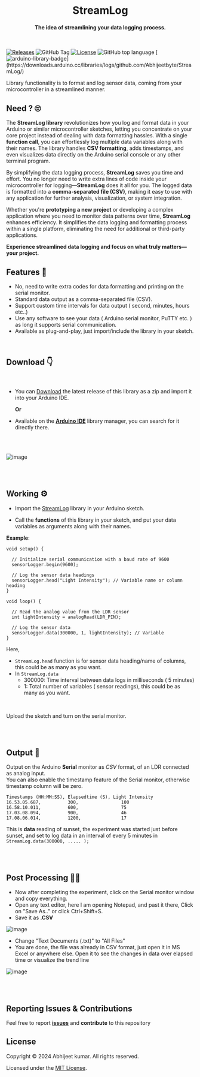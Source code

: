 
<p align="center">
    <h1 align="center">StreamLog</h1>
    <h4 align="center">
      The idea of streamlining your data logging process.
    </h4>
  <br>
</p>


<!-- Badge section -->

[![Releases](https://img.shields.io/badge/Github-Releases-blue)](https://github.com/Abhijeetbyte/StreamLog/releases)
![GitHub Tag](https://img.shields.io/github/v/tag/abhijeetbyte/StreamLog)
[![License](https://img.shields.io/github/license/abhijeetbyte/StreamLog)](LICENSE)
![GitHub top language](https://img.shields.io/github/languages/top/abhijeetbyte/streamlog)
[![arduino-library-badge](https://www.ardu-badge.com/badge/StreamLog.svg?)](https://downloads.arduino.cc/libraries/logs/github.com/Abhijeetbyte/StreamLog/)

<!--https://github.com/arduino/library-registry-->





Library functionality is to format and log sensor data, coming from your microcontroller in a streamlined manner. 

## Need ? 🙄

The **StreamLog library** revolutionizes how you log and format data in your Arduino or similar microcontroller sketches, letting you concentrate on your core project instead of dealing with data formatting hassles. With a single **function call**, you can effortlessly log multiple data variables along with their names. The library handles **CSV formatting**, adds timestamps, and even visualizes data directly on the Arduino serial console or any other terminal program.

By simplifying the data logging process, **StreamLog** saves you time and effort. You no longer need to write extra lines of code inside your microcontroller for logging—**StreamLog** does it all for you. The logged data is formatted into a **comma-separated file (CSV)**, making it easy to use with any application for further analysis, visualization, or system integration.

Whether you're **prototyping a new project** or developing a complex application where you need to monitor data patterns over time, **StreamLog** enhances efficiency. It simplifies the data logging and formatting process within a single platform, eliminating the need for additional or third-party applications.

**Experience streamlined data logging and focus on what truly matters—your project.**


## Features 🌟
* No, need to write extra codes for data formatting and printing on the serial monitor.
* Standard data output as a comma-separated file (CSV). 
* Support custom time intervals for data output ( second, minutes, hours etc..)
* Use any software to see your data ( Arduino serial monitor, PuTTY etc. ) as long it supports serial communication.
* Available as plug-and-play, just import/include the library in your sketch. 
<br/>

## Download 👇
<br/>

* You can [Download](https://github.com/Abhijeetbyte/StreamLog/releases) the latest release of this library as a zip and import it into your Arduino IDE.
  <br/>
  
  **Or**
  
* Available on the [**Arduino IDE**]() library manager, you can search for it directly there.

  <br/>
  <br/>
![image](https://github.com/Abhijeetbyte/StreamLog/assets/80936610/84307640-85d6-4601-97fe-05dfeccc6718)


<br/>
<br/>

## Working ⚙️

* Import the [StreamLog](https://github.com/Abhijeetbyte/StreamLog.git) library in your Arduino sketch.
 
* Call the **functions** of this library in your sketch, and put your data variables as arguments along with their names.

**Example**:

```
void setup() {

  // Initialize serial communication with a baud rate of 9600
  sensorLogger.begin(9600); 

  // Log the sensor data headings
  sensorLogger.head("Light Intensity"); // Variable name or column heading
}

```

```
void loop() {

  // Read the analog value from the LDR sensor
  int lightIntensity = analogRead(LDR_PIN);

  // Log the sensor data
  sensorLogger.data(300000, 1, lightIntensity); // Variable
}

```
Here,
*  `StreamLog.head` function is for sensor data heading/name of columns, this could be as many as you want.
*  In `StreamLog.data`
   - 300000: Time interval between data logs in milliseconds ( 5 minutes)
   - 1: Total number of variables ( sensor readings), this could be as many as you want.
     
<br/>
     
Upload the sketch and turn on the serial monitor.

<br/>

<br/>


## Output 🚀


Output on the Arduino **Serial** monitor as *CSV* format, of an LDR connected as analog input. <br/>
You can also enable the timestamp feature of the Serial monitor, otherwise timestamp column will be zero.<br/>

```
Timestamps (HH:MM:SS), Elapsedtime (S), Light Intensity
16.53.05.687,          300,                100
16.58.10.011,          600,                75
17.03.08.094,          900,                46
17.08.06.014,          1200,               17

```

This is **data** reading of sunset, the experiment was started just before sunset, and set to log data in an interval of every 5 minutes in `StreamLog.data(300000, ..... );`



<br/>
<br/>

## Post Processing 👷‍♂️

* Now after completing the experiment, click on the Serial monitor window and copy everything.
* Open any text editor, here I am opening Notepad, and past it there, Click on "Save As.." or click Ctrl+Shift+S.
* Save it as **.CSV**

![image](https://github.com/Abhijeetbyte/StreamLog/assets/80936610/53bb7a71-031a-490e-a604-66660909e372)


* Change "Text Documents (.txt)" to "All Files"
* You are done, the file was already in CSV format, just open it in MS Excel or anywhere else.
Open it to see the changes in data over elapsed time or visualize the trend line

![image](https://github.com/Abhijeetbyte/StreamLog/assets/80936610/00167a72-2240-4bfa-bbe7-f9a80184c3b2)


<br/>
<br/>



## Reporting Issues & Contributions

Feel free to report <b>[issues](https://github.com/Abhijeetbyte/StreamLog/issues/new)</b> and <b>contribute</b> to this repository


## License

Copyright © 2024 Abhijeet kumar. All rights reserved.

Licensed under the [MIT License](LICENSE).
